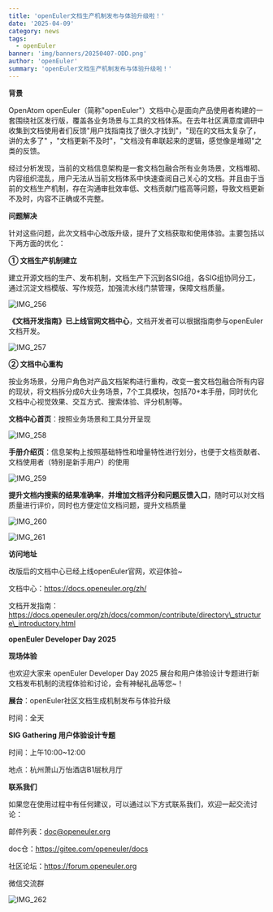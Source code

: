 ```yaml
---
title: 'openEuler文档生产机制发布与体验升级啦！'
date: '2025-04-09'
category: news
tags:
  - openEuler
banner: 'img/banners/20250407-ODD.png'
author: 'openEuler'
summary: 'openEuler文档生产机制发布与体验升级啦！'
---
```







**背景**

OpenAtom
openEuler（简称"openEuler"）文档中心是面向产品使用者构建的一套围绕社区发行版，覆盖各业务场景与工具的文档体系。在去年社区满意度调研中收集到文档使用者们反馈"用户找指南找了很久才找到"，"现在的文档太复杂了，讲的太多了"
，"文档更新不及时"，"文档没有串联起来的逻辑，感觉像是堆砌"之类的反馈。

经过分析发现，当前的文档信息架构是一套文档包融合所有业务场景，文档堆砌、内容组织混乱，用户无法从当前文档体系中快速查阅自己关心的文档。并且由于当前的文档生产机制，存在沟通审批效率低、文档贡献门槛高等问题，导致文档更新不及时，内容不正确或不完整。

**问题解决**

针对这些问题，此次文档中心改版升级，提升了文档获取和使用体验。主要包括以下两方面的优化：

**① 文档生产机制建立**

建立开源文档的生产、发布机制，文档生产下沉到各SIG组，各SIG组协同分工，通过沉淀文档模版、写作规范，加强流水线门禁管理，保障文档质量。

![IMG\_256](./media/image1.png)

**《文档开发指南》已上线官网文档中心**，文档开发者可以根据指南参与openEuler文档开发。

![IMG\_257](./media/image2.png)

**② 文档中心重构**

按业务场景，分用户角色对产品文档架构进行重构，改变一套文档包融合所有内容的现状，将文档拆分成6大业务场景，7个工具模块，包括70+本手册，同时优化文档中心视觉效果、交互方式、搜索体验、评分机制等。



**文档中心首页**：按照业务场景和工具分开呈现



![IMG\_258](./media/image3.png)



**手册介绍页**：信息架构上按照基础特性和增量特性进行划分，也便于文档贡献者、文档使用者（特别是新手用户）的使用


![IMG\_259](./media/image4.png)



**提升文档内搜索的结果准确率**，**并增加文档评分和问题反馈入口**，随时可以对文档质量进行评价，同时也方便定位文档问题，提升文档质量



![IMG\_260](./media/image5.png)

![IMG\_261](./media/image6.png)

**访问地址**

改版后的文档中心已经上线openEuler官网，欢迎体验\~



文档中心：https://docs.openeuler.org/zh/



文档开发指南：https://docs.openeuler.org/zh/docs/common/contribute/directory\_structure\_introductory.html



**openEuler Developer Day 2025**

**现场体验**

也欢迎大家来 openEuler Developer Day 2025
展台和用户体验设计专题进行新文档发布机制的流程体验和讨论，会有神秘礼品等您\~！



**展台**：openEuler社区文档生成机制发布与体验升级



时间：全天



**SIG Gathering 用户体验设计专题**



时间：上午10:00\~12:00


地点：杭州萧山万怡酒店B1层秋月厅



**联系我们**

如果您在使用过程中有任何建议，可以通过以下方式联系我们，欢迎一起交流讨论：



邮件列表：doc@openeuler.org

 

doc仓：https://gitee.com/openeuler/docs



社区论坛：https://forum.openeuler.org


微信交流群



![IMG\_262](./media/image7.png)